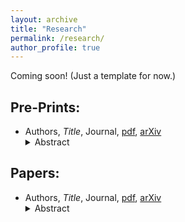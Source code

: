 ```yaml
---
layout: archive
title: "Research"
permalink: /research/
author_profile: true
---
```


Coming soon! (Just a template for now.)

Pre-Prints:
-----------

- Authors, *Title*, Journal, [pdf](https://kstoeckl.github.io/files/papers/test-paper.pdf), [arXiv](https://www.example.com) <details><summary>Abstract</summary>.....</details>

Papers:
-------

- Authors, *Title*, Journal, [pdf](https://kstoeckl.github.io/files/papers/test-paper.pdf), [arXiv](https://www.example.com)  <details><summary>Abstract</summary>.....</details>
